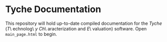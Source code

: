 # Tyche Documentation

This repository will hold up-to-date compiled documentation for the *Tyche* (*T*\ echnolog\ *y* *Ch*\ aracterization and *E*\ valuation) software. Open `main_page.html` to begin.
